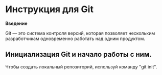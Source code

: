 # Инструкция для Git 
**Введение**

Git — это система контроля версий, которая позволяет нескольким разработчикам одновременно работать над одним продуктом.

## Инициализация Git и начало работы с ним.

Чтобы создать локальный репозиторий, используй команду "git init".


































